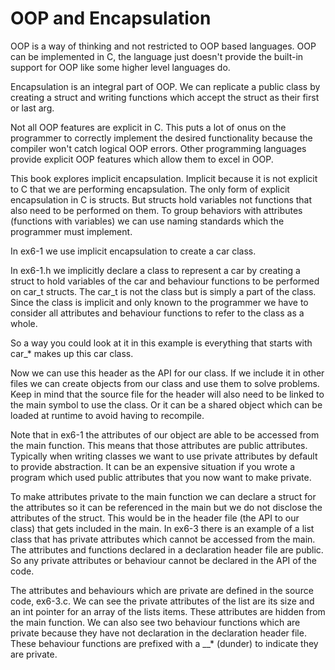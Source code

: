 # OOP and Encapsulation

OOP is a way of thinking and not restricted to OOP based languages. OOP can be implemented in C, the language just doesn't provide the built-in support for OOP like some higher level languages do.

Encapsulation is an integral part of OOP. We can replicate a public class by creating a struct and writing functions which accept the struct as their first or last arg.

Not all OOP features are explicit in C. This puts a lot of onus on the programmer to correctly implement the desired functionality because the compiler won't catch logical OOP errors. Other programming languages provide explicit OOP features which allow them to excel in OOP.

This book explores implicit encapsulation. Implicit because it is not explicit to C that we are performing encapsulation. The only form of explicit encapsulation in C is structs. But structs hold variables not functions that also need to be performed on them. To group behaviors with attributes (functions with variables) we can use naming standards which the programmer must implement.

In ex6-1 we use implicit encapsulation to create a car class.

In ex6-1.h we implicitly declare a class to represent a car by creating a struct to hold variables of the car and behaviour functions to be performed on car_t structs. The car_t is not the class but is simply a part of the class. Since the class is implicit and only known to the programmer we have to consider all attributes and behaviour functions to refer to the class as a whole.

So a way you could look at it in this example is everything that starts with car_* makes up this car class.

Now we can use this header as the API for our class. If we include it in other files we can create objects from our class and use them to solve problems. Keep in mind that the source file for the header will also need to be linked to the main symbol to use the class. Or it can be a shared object which can be loaded at runtime to avoid having to recompile.

Note that in ex6-1 the attributes of our object are able to be accessed from the main function. This means that those attributes are public attributes. Typically when writing classes we want to use private attributes by default to provide abstraction. It can  be an expensive situation if you wrote a program which used public attributes that you now want to make private. 

To make attributes private to the main function we can declare a struct for the attributes so it can be referenced in the main but we do not disclose the attributes of the struct. This would be in the header file (the API to our class) that gets included in the main. In ex6-3 there is an example of a list class that has private attributes which cannot be accessed from the main. The attributes and functions declared in a declaration header file are public. So any private attributes or behaviour cannot be declared in the API of the code.

The attributes and behaviours which are private are defined in the source code, ex6-3.c. We can see the private attributes of the list are its size and an int pointer for an array of the lists items. These attributes are hidden from the main function. We can also see two behaviour functions which are private because they have not declaration in the declaration header file. These behaviour functions are prefixed with a __* (dunder) to indicate they are private.